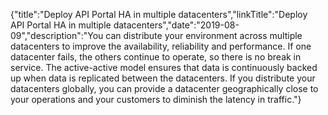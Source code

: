 {"title":"Deploy API Portal HA in multiple datacenters","linkTitle":"Deploy API Portal HA in multiple datacenters","date":"2019-08-09","description":"You can distribute your environment across multiple datacenters to improve the availability, reliability and performance. If one datacenter fails, the others continue to operate, so there is no break in service. The active-active model ensures that data is continuously backed up when data is replicated between the datacenters. If you distribute your datacenters globally, you can provide a datacenter geographically close to your operations and your customers to diminish the latency in traffic."} ﻿

